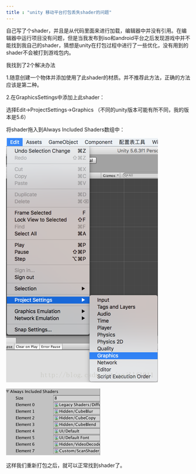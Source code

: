 ```yaml
---
title : "unity 移动平台打包丢失shader的问题"
---
```


自己写了个shader，并且是从代码里面来进行加载，编辑器中并没有引用。在编辑器中运行项目没有问题，但是当我发布到iso和android平台之后发现游戏中并不能找到我自己的shader，猜想是unity在打包过程中进行了一些优化，没有用到的shader不会被打到游戏包内。

我找到了2个解决办法

1.随意创建一个物体并添加使用了此shader的材质。并不推荐此方法，正确的方法应该是第二种。

2.在GraphicsSettings中添加上此shader：

选择Edit->ProjectSettings->Graphics （不同的unity版本可能有所不同，我的版本是5.6）

将shader拖入到Always Included Shaders数组中：

![img](../../public/images/2020-02-20-shader-lost/20180309110801448.png)

![img](../../public/images/2020-02-20-shader-lost/20180309110915442.png)

这样我们重新打包之后，就可以正常找到shader了。
